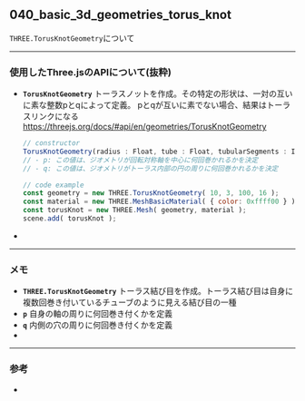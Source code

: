 ## 040_basic_3d_geometries_torus_knot

``THREE.TorusKnotGeometry``について

---
### 使用したThree.jsのAPIについて(抜粋)

- **``TorusKnotGeometry``**
  トーラスノットを作成。その特定の形状は、一対の互いに素な整数pとqによって定義。 pとqが互いに素でない場合、結果はトーラスリンクになる
  https://threejs.org/docs/#api/en/geometries/TorusKnotGeometry

  ```javascript
  // constructor
  TorusKnotGeometry(radius : Float, tube : Float, tubularSegments : Integer, radialSegments : Integer, p : Integer, q : Integer)
  // - p: この値は、ジオメトリが回転対称軸を中心に何回巻かれるかを決定
  // - q: この値は、ジオメトリがトーラス内部の円の周りに何回巻かれるかを決定
  
  // code example
  const geometry = new THREE.TorusKnotGeometry( 10, 3, 100, 16 );
  const material = new THREE.MeshBasicMaterial( { color: 0xffff00 } );
  const torusKnot = new THREE.Mesh( geometry, material );
  scene.add( torusKnot );
  ```



- 

---
### メモ

- **``THREE.TorusKnotGeometry``**
  トーラス結び目を作成。トーラス結び目は自身に複数回巻き付いているチューブのように見える結び目の一種
- **``p``**
  自身の軸の周りに何回巻き付くかを定義
- **``q``**
  内側の穴の周りに何回巻き付くかを定義
- 

------

### 参考

- 
